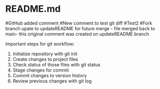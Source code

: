 # README.md #
#GitHub added comment
#New comment to test git diff
#Test2
#Fork branch upate to updateREADME for future merge - file merged back to main- this original comment was created on updateREADME branch

Important steps for git workflow:

1. Initialize repository with git init
2. Create changes to project files
3. Check status of those files with git status
4. Stage changes for commit
5. Commit changes to version history
6. Review previous changes with git log

